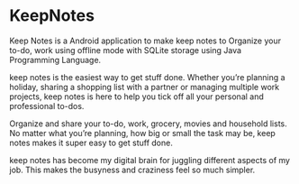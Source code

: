 # KeepNotes
Keep Notes is a Android application to make keep notes to Organize your to-do, work using offline mode with SQLite storage using Java Programming Language.

keep notes is the easiest way to get stuff done. Whether you’re planning a holiday, sharing a shopping list with a partner or managing multiple work projects, keep notes is here to help you tick off all your personal and professional to-dos.

Organize and share your to-do, work, grocery, movies and household lists. No matter what you’re planning, how big or small the task may be, keep notes makes it super easy to get stuff done.

keep notes has become my digital brain for juggling different aspects of my job. This makes the busyness and craziness feel so much simpler.



